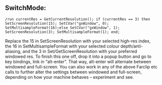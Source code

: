 ## SwitchMode:
```
/run currentRes = GetCurrentResolution(); if (currentRes == 3) then SetScreenResolution(15); SetCVar("gxWindow", 0); SetMultisampleFormat(16);else SetCVar("gxWindow", 1); SetScreenResolution(3); SetMultisampleFormat(1); end;
```

Replace the 15 in SetScreenResolution with your selected high-res index, the 16 in SetMultisampleFormat with your selected colour depth/anti-aliasing, and the 3 in Set/GetScreenResolution with your preferred windowed res. To finish this one off, drop it into a popup button and go to key bindings, link in “alt-enter”. That way, alt-enter will alternate between windowed and full-screen. You can also work in any of the above Farclip etc calls to further alter the settings between windowed and full-screen, depending on how your machine behaves – experiment and see.